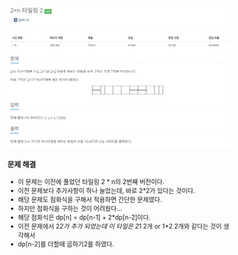 ![img.png](image/2곱n_타일링.png)
### 문제 해결
- 이 문제는 이전에 풀었던 타일링 2 * n의 2번째 버전이다.
- 이전 문제보다 추가사항이 하나 늘었는데, 바로 2*2가 있다는 것이다.
- 해당 문제도 점화식을 구해서 적용하면 간단한 문제였다.
- 하지만 점화식을 구하는 것이 어려웠다...
- 해당 점화식은 dp[n] = dp[n-1] + 2*dp[n-2]이다.
- 이전 문제에서 2*2가 추가 되었는데 이 타일은 2*1 2개 or 1*2 2개와 같다는 것이 생각해서
- dp[n-2]를 더할때 곱하기2를 하였다.
